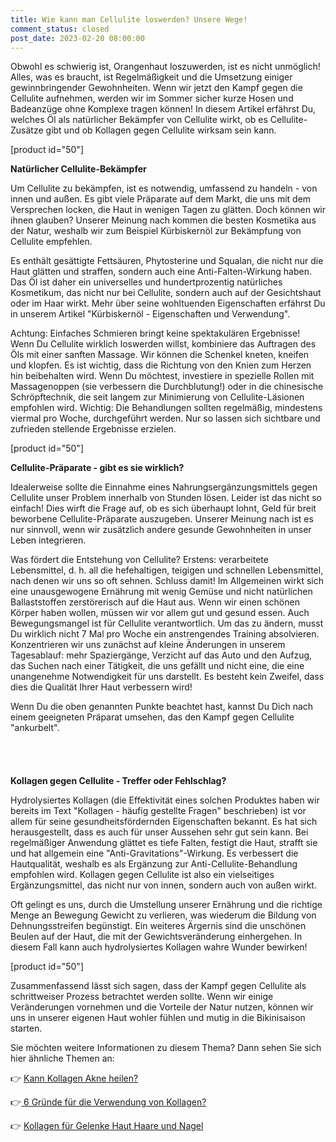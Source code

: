 ```yaml
---
title: Wie kann man Cellulite loswerden? Unsere Wege!
comment_status: closed
post_date: 2023-02-20 08:00:00
---
```

<!-- wp:paragraph -->
<p>Obwohl es schwierig ist, Orangenhaut loszuwerden, ist es nicht unmöglich! Alles, was es braucht, ist Regelmäßigkeit und die Umsetzung einiger gewinnbringender Gewohnheiten. Wenn wir jetzt den Kampf gegen die Cellulite aufnehmen, werden wir im Sommer sicher kurze Hosen und Badeanzüge ohne Komplexe tragen können! In diesem Artikel erfährst Du, welches Öl als natürlicher Bekämpfer von Cellulite wirkt, ob es Cellulite-Zusätze gibt und ob Kollagen gegen Cellulite wirksam sein kann.</p>
<!-- /wp:paragraph -->

<!-- wp:shortcode -->
[product id="50"]
<!-- /wp:shortcode -->

<!-- wp:paragraph -->
<p><strong>Natürlicher Cellulite-Bekämpfer</strong></p>
<!-- /wp:paragraph -->

<!-- wp:paragraph -->
<p>Um Cellulite zu bekämpfen, ist es notwendig, umfassend zu handeln - von innen und außen. Es gibt viele Präparate auf dem Markt, die uns mit dem Versprechen locken, die Haut in wenigen Tagen zu glätten. Doch können wir ihnen glauben? Unserer Meinung nach kommen die besten Kosmetika aus der Natur, weshalb wir zum Beispiel Kürbiskernöl zur Bekämpfung von Cellulite empfehlen.</p>
<!-- /wp:paragraph -->

<!-- wp:paragraph -->
<p>Es enthält gesättigte Fettsäuren, Phytosterine und Squalan, die nicht nur die Haut glätten und straffen, sondern auch eine Anti-Falten-Wirkung haben. Das Öl ist daher ein universelles und hundertprozentig natürliches Kosmetikum, das nicht nur bei Cellulite, sondern auch auf der Gesichtshaut oder im Haar wirkt. Mehr über seine wohltuenden Eigenschaften erfährst Du in unserem Artikel "Kürbiskernöl - Eigenschaften und Verwendung".</p>
<!-- /wp:paragraph -->

<!-- wp:paragraph -->
<p>Achtung: Einfaches Schmieren bringt keine spektakulären Ergebnisse! Wenn Du Cellulite wirklich loswerden willst, kombiniere das Auftragen des Öls mit einer sanften Massage. Wir können die Schenkel kneten, kneifen und klopfen. Es ist wichtig, dass die Richtung von den Knien zum Herzen hin beibehalten wird. Wenn Du möchtest, investiere in spezielle Rollen mit Massagenoppen (sie verbessern die Durchblutung!) oder in die chinesische Schröpftechnik, die seit langem zur Minimierung von Cellulite-Läsionen empfohlen wird. Wichtig: Die Behandlungen sollten regelmäßig, mindestens viermal pro Woche, durchgeführt werden. Nur so lassen sich sichtbare und zufrieden stellende Ergebnisse erzielen.</p>
<!-- /wp:paragraph -->

<!-- wp:shortcode -->
[product id="50"]
<!-- /wp:shortcode -->

<!-- wp:paragraph -->
<p><strong>Cellulite-Präparate - gibt es sie wirklich?</strong></p>
<!-- /wp:paragraph -->

<!-- wp:paragraph -->
<p>Idealerweise sollte die Einnahme eines Nahrungsergänzungsmittels gegen Cellulite unser Problem innerhalb von Stunden lösen. Leider ist das nicht so einfach! Dies wirft die Frage auf, ob es sich überhaupt lohnt, Geld für breit beworbene Cellulite-Präparate auszugeben. Unserer Meinung nach ist es nur sinnvoll, wenn wir zusätzlich andere gesunde Gewohnheiten in unser Leben integrieren.</p>
<!-- /wp:paragraph -->

<!-- wp:paragraph -->
<p>Was fördert die Entstehung von Cellulite? Erstens: verarbeitete Lebensmittel, d. h. all die hefehaltigen, teigigen und schnellen Lebensmittel, nach denen wir uns so oft sehnen. Schluss damit! Im Allgemeinen wirkt sich eine unausgewogene Ernährung mit wenig Gemüse und nicht natürlichen Ballaststoffen zerstörerisch auf die Haut aus. Wenn wir einen schönen Körper haben wollen, müssen wir vor allem gut und gesund essen. Auch Bewegungsmangel ist für Cellulite verantwortlich. Um das zu ändern, musst Du wirklich nicht 7 Mal pro Woche ein anstrengendes Training absolvieren. Konzentrieren wir uns zunächst auf kleine Änderungen in unserem Tagesablauf: mehr Spaziergänge, Verzicht auf das Auto und den Aufzug, das Suchen nach einer Tätigkeit, die uns gefällt und nicht eine, die eine unangenehme Notwendigkeit für uns darstellt. Es besteht kein Zweifel, dass dies die Qualität Ihrer Haut verbessern wird!</p>
<!-- /wp:paragraph -->

<!-- wp:paragraph -->
<p>Wenn Du die oben genannten Punkte beachtet hast, kannst Du Dich nach einem geeigneten Präparat umsehen, das den Kampf gegen Cellulite "ankurbelt".</p>
<!-- /wp:paragraph -->

<!-- wp:spacer {"height":"40px"} -->
<div style="height:40px" aria-hidden="true" class="wp-block-spacer"></div>
<!-- /wp:spacer -->

<!-- wp:paragraph -->
<p><strong>Kollagen gegen Cellulite - Treffer oder Fehlschlag?</strong></p>
<!-- /wp:paragraph -->

<!-- wp:paragraph -->
<p>Hydrolysiertes Kollagen (die Effektivität eines solchen Produktes haben wir bereits im Text "Kollagen - häufig gestellte Fragen" beschrieben) ist vor allem für seine gesundheitsfördernden Eigenschaften bekannt. Es hat sich herausgestellt, dass es auch für unser Aussehen sehr gut sein kann. Bei regelmäßiger Anwendung glättet es tiefe Falten, festigt die Haut, strafft sie und hat allgemein eine "Anti-Gravitations"-Wirkung. Es verbessert die Hautqualität, weshalb es als Ergänzung zur Anti-Cellulite-Behandlung empfohlen wird. Kollagen gegen Cellulite ist also ein vielseitiges Ergänzungsmittel, das nicht nur von innen, sondern auch von außen wirkt.</p>
<!-- /wp:paragraph -->

<!-- wp:paragraph -->
<p>Oft gelingt es uns, durch die Umstellung unserer Ernährung und die richtige Menge an Bewegung Gewicht zu verlieren, was wiederum die Bildung von Dehnungsstreifen begünstigt. Ein weiteres Ärgernis sind die unschönen Beulen auf der Haut, die mit der Gewichtsveränderung einhergehen. In diesem Fall kann auch hydrolysiertes Kollagen wahre Wunder bewirken!</p>
<!-- /wp:paragraph -->

<!-- wp:shortcode -->
[product id="50"]
<!-- /wp:shortcode -->

<!-- wp:paragraph -->
<p>Zusammenfassend lässt sich sagen, dass der Kampf gegen Cellulite als schrittweiser Prozess betrachtet werden sollte. Wenn wir einige Veränderungen vornehmen und die Vorteile der Natur nutzen, können wir uns in unserer eigenen Haut wohler fühlen und mutig in die Bikinisaison starten.</p>
<!-- /wp:paragraph -->

<!-- wp:paragraph -->
<p>Sie möchten weitere Informationen zu diesem Thema? Dann sehen Sie sich hier ähnliche Themen an:</p>
<!-- /wp:paragraph -->

<!-- wp:paragraph -->
<p>👉 <a href="https://primabiotic.de/kann-kollagen-akne-heilen/">Kann Kollagen Akne heilen?</a></p>
<!-- /wp:paragraph -->

<!-- wp:paragraph -->
<p>👉<a href="https://primabiotic.de/6-gruende-fuer-die-verwendung-von-kollagen/">&nbsp;6 Gründe für die Verwendung von Kollagen?</a></p>
<!-- /wp:paragraph -->

<!-- wp:paragraph -->
<p>👉 <a href="https://primabiotic.de/kollagen-fuer-gelenke-haut-haare-und-naegel/">Kollagen für Gelenke Haut Haare und Nagel</a></p>
<!-- /wp:paragraph -->